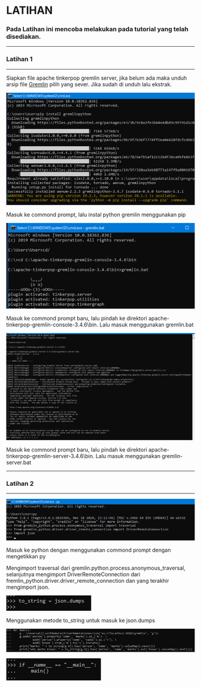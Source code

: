 # LATIHAN

### Pada Latihan ini mencoba melakukan pada tutorial yang telah disediakan.

---
### Latihan 1
---

Siapkan file apache tinkerpop gremlin server, jika belum ada maka unduh arsip file [Gremlin](https://tinkerpop.apache.org/) pilih yang sever. Jika sudah di unduh lalu ekstrak.

![Gambar 1](Screenshot_1.png)

Masuk ke commond prompt, lalu instal python gremlin menggunakan pip

![Gambar 2](Screenshot_2.png)

Masuk ke commond prompt baru, lalu pindah ke direktori apache-tinkerpop-gremlin-console-3.4.6\bin. Lalu masuk menggunakan gremlin.bat

![Gambar 3](Screenshot_3.png)

Masuk ke commond prompt baru, lalu pindah ke direktori apache-tinkerpop-gremlin-server-3.4.6\bin. Lalu masuk menggunakan gremlin-server.bat

---
### Latihan 2
---

![Gambar 4](Screenshot_4.png)

Masuk ke python dengan menggunakan commond prompt dengan mengetikkan py

Mengimport traversal dari gremlin.python.process.anonymous_traversal, selanjutnya mengimport DriverRemoteConnection dari fremlin_python.driver.driver_remote_connection dan yang terakhir mengimport json.

![Gambar 5](Screenshot_5.png)

Menggunakan metode to_string untuk masuk ke json.dumps

![Gambar 6](Screenshot_6.jpg)

![Gambar 7](Screenshot_7.jpg)